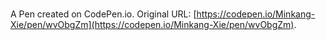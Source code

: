 # 

A Pen created on CodePen.io. Original URL: [https://codepen.io/Minkang-Xie/pen/wvObgZm](https://codepen.io/Minkang-Xie/pen/wvObgZm).

